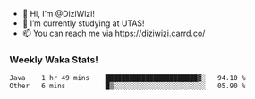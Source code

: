 - 👋 Hi, I’m @DiziWizi!
- 🌱 I’m currently studying at UTAS!
- 📫 You can reach me via https://diziwizi.carrd.co/

### Weekly Waka Stats!
<!--START_SECTION:waka-->

```text
Java    1 hr 49 mins    ███████████████████████▓░   94.10 %
Other   6 mins          █▒░░░░░░░░░░░░░░░░░░░░░░░   05.90 %
```

<!--END_SECTION:waka-->
